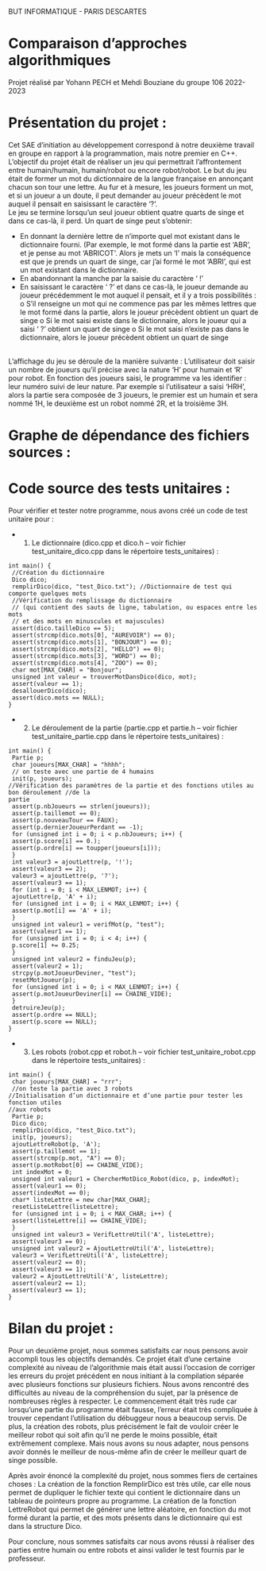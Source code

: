 BUT INFORMATIQUE - PARIS DESCARTES 

# **Comparaison d’approches algorithmiques**

Projet réalisé par Yohann PECH et Mehdi Bouziane du groupe 106 2022-2023 


# **Présentation du projet :**
Cet SAE d’initiation au développement correspond à notre deuxième travail en groupe en rapport à la programmation, mais notre premier en C++. 
L’objectif du projet était de réaliser un jeu qui permettrait l’affrontement entre humain/humain, humain/robot ou encore robot/robot.
Le but du jeu était de former un mot du dictionnaire de la langue française en annonçant chacun son tour une lettre. Au fur et à mesure, les joueurs forment un mot, et si 
un joueur a un doute, il peut demander au joueur précèdent le mot auquel il pensait en saisissant le caractère ‘?’. <br>
Le jeu se termine lorsqu’un seul joueur obtient quatre quarts de singe et dans ce cas-là, il perd. Un quart de singe peut s’obtenir: 
- En donnant la dernière lettre de n’importe quel mot existant dans le dictionnaire fourni. (Par exemple, le mot formé dans la partie est ‘ABR’, et je pense au mot ‘ABRICOT’. Alors 
je mets un ‘I’ mais la conséquence est que je prends un quart de singe, car j’ai formé le mot ‘ABRI’, qui est un mot existant dans le dictionnaire. 
- En abandonnant la manche par la saisie du caractère ‘ !’
- En saisissant le caractère ‘ ?’ et dans ce cas-là, le joueur demande au joueur précédemment le mot auquel il pensait, et il y a trois possibilités : 
o S’il renseigne un mot qui ne commence pas par les mêmes lettres que le mot formé dans la partie, alors le joueur précèdent obtient un quart de singe 
o Si le mot saisi existe dans le dictionnaire, alors le joueur qui a saisi ‘ ?’ obtient un quart de singe
o Si le mot saisi n’existe pas dans le dictionnaire, alors le joueur précèdent obtient un quart de singe
<br>
L’affichage du jeu se déroule de la manière suivante :
L’utilisateur doit saisir un nombre de joueurs qu’il précise avec la nature ‘H’ pour humain et ‘R’ pour robot. En fonction des joueurs saisi, le programme va les identifier : leur 
numéro suivi de leur nature. Par exemple si l’utilisateur a saisi ‘HRH’, alors la partie sera composée de 3 joueurs, le premier est un humain et sera nommé 1H, le deuxième est un 
robot nommé 2R, et la troisième 3H. 


# **Graphe de dépendance des fichiers sources :**



# **Code source des tests unitaires :**

Pour vérifier et tester notre programme, nous avons créé un code de test unitaire pour :
+ 1) Le dictionnaire (dico.cpp et dico.h – voir fichier test_unitaire_dico.cpp dans le répertoire
tests_unitaires) : <br>
```
int main() {
 //Création du dictionnaire
 Dico dico;
 remplirDico(dico, "test_Dico.txt"); //Dictionnaire de test qui comporte quelques mots
 //Vérification du remplissage du dictionnaire 
 // (qui contient des sauts de ligne, tabulation, ou espaces entre les mots
 // et des mots en minuscules et majuscules) 
 assert(dico.tailleDico == 5);
 assert(strcmp(dico.mots[0], "AUREVOIR") == 0);
 assert(strcmp(dico.mots[1], "BONJOUR") == 0);
 assert(strcmp(dico.mots[2], "HELLO") == 0);
 assert(strcmp(dico.mots[3], "WORD") == 0);
 assert(strcmp(dico.mots[4], "ZOO") == 0);
 char mot[MAX_CHAR] = "Bonjour";
 unsigned int valeur = trouverMotDansDico(dico, mot);
 assert(valeur == 1);
 desallouerDico(dico);
 assert(dico.mots == NULL);
}
```
+ 2) Le déroulement de la partie (partie.cpp et partie.h – voir fichier test_unitaire_partie.cpp 
dans le répertoire tests_unitaires) : <br>
```
int main() {
 Partie p;
 char joueurs[MAX_CHAR] = "hhhh";
 // on teste avec une partie de 4 humains
 init(p, joueurs);
//Vérification des paramètres de la partie et des fonctions utiles au bon déroulement //de la 
partie
 assert(p.nbJoueurs == strlen(joueurs));
 assert(p.taillemot == 0);
 assert(p.nouveauTour == FAUX);
 assert(p.dernierJoueurPerdant == -1);
 for (unsigned int i = 0; i < p.nbJoueurs; i++) {
 assert(p.score[i] == 0.);
 assert(p.ordre[i] == toupper(joueurs[i]));
 }
 int valeur3 = ajoutLettre(p, '!');
 assert(valeur3 == 2);
 valeur3 = ajoutLettre(p, '?');
 assert(valeur3 == 1);
 for (int i = 0; i < MAX_LENMOT; i++) {
 ajoutLettre(p, 'A' + i);
 for (unsigned int i = 0; i < MAX_LENMOT; i++) {
 assert(p.mot[i] == 'A' + i);
 }
 unsigned int valeur1 = verifMot(p, "test");
 assert(valeur1 == 1);
 for (unsigned int i = 0; i < 4; i++) {
 p.score[1] += 0.25;
 }
 unsigned int valeur2 = finduJeu(p);
 assert(valeur2 = 1);
 strcpy(p.motJoueurDeviner, "test");
 resetMotJoueur(p);
 for (unsigned int i = 0; i < MAX_LENMOT; i++) {
 assert(p.motJoueurDeviner[i] == CHAINE_VIDE);
 }
 detruireJeu(p);
 assert(p.ordre == NULL);
 assert(p.score == NULL);
}
```

+ 3) Les robots (robot.cpp et robot.h – voir fichier test_unitaire_robot.cpp dans le répertoire
tests_unitaires) : <br>
```
int main() {
 char joueurs[MAX_CHAR] = "rrr";
 //on teste la partie avec 3 robots
//Initialisation d’un dictionnaire et d’une partie pour tester les fonction utiles 
//aux robots
 Partie p;
 Dico dico;
 remplirDico(dico, "test_Dico.txt");
 init(p, joueurs);
 ajoutLettreRobot(p, 'A');
 assert(p.taillemot == 1);
 assert(strcmp(p.mot, "A") == 0);
 assert(p.motRobot[0] == CHAINE_VIDE);
 int indexMot = 0;
 unsigned int valeur1 = ChercherMotDico_Robot(dico, p, indexMot);
 assert(valeur1 == 0);
 assert(indexMot == 0);
 char* listeLettre = new char[MAX_CHAR];
 resetListeLettre(listeLettre);
 for (unsigned int i = 0; i < MAX_CHAR; i++) {
 assert(listeLettre[i] == CHAINE_VIDE);
 }
 unsigned int valeur3 = VerifLettreUtil('A', listeLettre);
 assert(valeur3 == 0);
 unsigned int valeur2 = AjoutLettreUtil('A', listeLettre);
 valeur3 = VerifLettreUtil('A', listeLettre);
 assert(valeur2 == 0);
 assert(valeur3 == 1);
 valeur2 = AjoutLettreUtil('A', listeLettre);
 assert(valeur2 == 1);
 assert(valeur3 == 1);
}
```

# **Bilan du projet :**

Pour un deuxième projet, nous sommes satisfaits car nous pensons avoir accompli tous les objectifs demandés. Ce projet était d’une certaine complexité au niveau de 
l’algorithmie mais était aussi l’occasion de corriger les erreurs du projet précédent en nous initiant à la compilation séparée avec plusieurs fonctions sur plusieurs fichiers. 
Nous avons rencontré des difficultés au niveau de la compréhension du sujet, par la présence de nombreuses règles à respecter. 
Le commencement était très rude car 
lorsqu’une partie du programme était fausse, l’erreur était très compliquée à trouver cependant l’utilisation du débuggeur nous a beaucoup servis. 
De plus, la création des robots, plus précisément le fait de vouloir créer le meilleur robot qui soit afin qu’il ne perde le moins possible, était extrêmement complexe. 
Mais nous avons su nous adapter, nous pensons avoir donnés le meilleur de nous-même afin de créer le meilleur quart de singe possible. 

Après avoir énoncé la complexité du projet, nous sommes fiers de certaines choses : 
La création de la fonction RemplirDico est très utile, car elle nous permet de dupliquer le fichier texte qui contient le dictionnaire dans un tableau de pointeurs propre au programme. 
La création de la fonction LettreRobot qui permet de générer une lettre aléatoire, en fonction du mot formé durant la partie, et des mots présents dans le dictionnaire qui est dans 
la structure Dico. 

Pour conclure, nous sommes satisfaits car nous avons réussi à réaliser des parties 
entre humain ou entre robots et ainsi valider le test fournis par le professeur.
